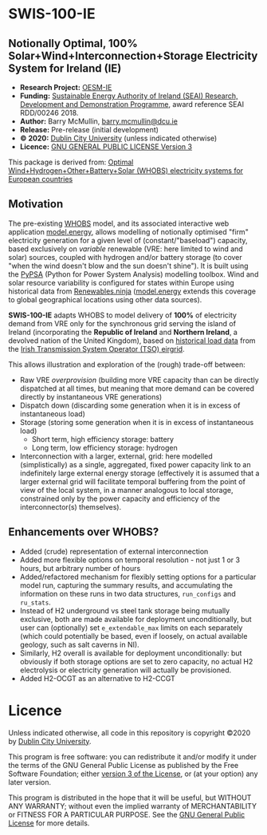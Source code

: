 # SWIS-100-IE
## Notionally Optimal, 100% Solar+Wind+Interconnection+Storage Electricity System for Ireland (IE)

- **Research Project:**
  [OESM-IE](http://ecrn.eeng.dcu.ie/projects/oesm-ie)
- **Funding:** [Sustainable Energy Authority of Ireland (SEAI)
  Research, Development and Demonstration
  Programme](https://www.seai.ie/grants/research-funding/research-development-and-demonstration-fund/),
  award reference SEAI RDD/00246 2018.
- **Author:** Barry McMullin, barry.mcmullin@dcu.ie
- **Release:** Pre-release (initial development)
- **© 2020:** [Dublin City University](http://www.dcu.ie/) (unless indicated otherwise)
- **Licence:** [GNU GENERAL PUBLIC LICENSE Version 3](https://www.gnu.org/licenses/gpl-3.0.en.html)

This package is derived from: [Optimal
Wind+Hydrogen+Other+Battery+Solar (WHOBS) electricity systems for
European countries](https://github.com/PyPSA/WHOBS)


## Motivation

The pre-existing [WHOBS](https://github.com/PyPSA/WHOBS) model,
and its associated interactive web application
[model.energy](https://model.energy/), allows modelling of
notionally optimised "firm" electricity generation for a given
level of (constant/"baseload") capacity, based exclusively on
*variable* renewable (VRE: here limited to wind and solar)
sources, coupled with hydrogen and/or battery storage (to cover
"when the wind doesn't blow and the sun doesn't shine"). It is
built using the [PyPSA](https://github.com/PyPSA/PyPSA) (Python
for Power System Analysis) modelling toolbox.  Wind and solar
resource variability is configured for states within Europe using
historical data from
[Renewables.ninja](https://www.renewables.ninja/)
([model.energy](https://model.energy/) extends this coverage to
global geographical locations using other data sources).

**SWIS-100-IE** adapts WHOBS to model delivery of **100%** of
electricity demand from VRE only for the synchronous grid serving
the island of Ireland (incorporating the **Republic of
Ireland** and **Northern Ireland**, a devolved nation of the
United Kingdom), based on [historical load
data](http://www.eirgridgroup.com/how-the-grid-works/renewables/)
from the [Irish Transmission System Operator (TSO)
eirgrid](http://www.eirgridgroup.com/).

This allows illustration and exploration of the (rough) trade-off between:

- Raw VRE *overprovision* (building more VRE capacity than can be
  directly dispatched at all times, but meaning that more demand
  can be covered directly by instantaneous VRE generations)
- Dispatch down (discarding some generation when it is in excess
  of instantaneous load)
- Storage (storing some generation when it is in excess of
  instantaneous load)
    - Short term, high efficiency storage: battery
    - Long term, low efficiency storage: hydrogen
- Interconnection with a larger, external, grid: here modelled
  (simplistically) as a single, aggregated, fixed power capacity
  link to an indefinitely large external energy storage
  (effectively it is assumed that a larger external grid will
  facilitate temporal buffering from the point of view of the
  local system, in a manner analogous to local storage,
  constrained only by the power capacity and efficiency of the
  interconnector(s) themselves).

## Enhancements over WHOBS?

+ Added (crude) representation of external interconnection
+ Added more flexible options on temporal resolution - not just 1
  or 3 hours, but arbitrary number of hours
+ Added/refactored mechanism for flexibly setting options for a
  particular model run, capturing the summary results, and
  accumulating the information on these runs in two data
  structures, `run_configs` and `ru_stats`.
+ Instead of H2 underground vs steel tank storage being mutually
  exclusive, both are made available for deployment
  unconditionally, but user can (optionally) set
  `e_extendable_max` limits on each separately (which could
  potentially be based, even if loosely, on actual available
  geology, such as salt caverns in NI).
+ Similarly, H2 overall is available for deployment
  unconditionally: but obviously if both storage options are set
  to zero capacity, no actual H2 electrolysis or electricity
  generation will actually be provisioned.
+ Added H2-OCGT as an alternative to H2-CCGT

# Licence

Unless indicated otherwise, all code in this repository is
copyright ©2020 by [Dublin City University](http://www.dcu.ie/).

This program is free software: you can redistribute it and/or
modify it under the terms of the GNU General Public License as
published by the Free Software Foundation; either [version 3 of
the License](LICENSE.txt), or (at your option) any later version.

This program is distributed in the hope that it will be useful,
but WITHOUT ANY WARRANTY; without even the implied warranty of
MERCHANTABILITY or FITNESS FOR A PARTICULAR PURPOSE.  See the
[GNU General Public License](LICENSE.txt) for more details.




